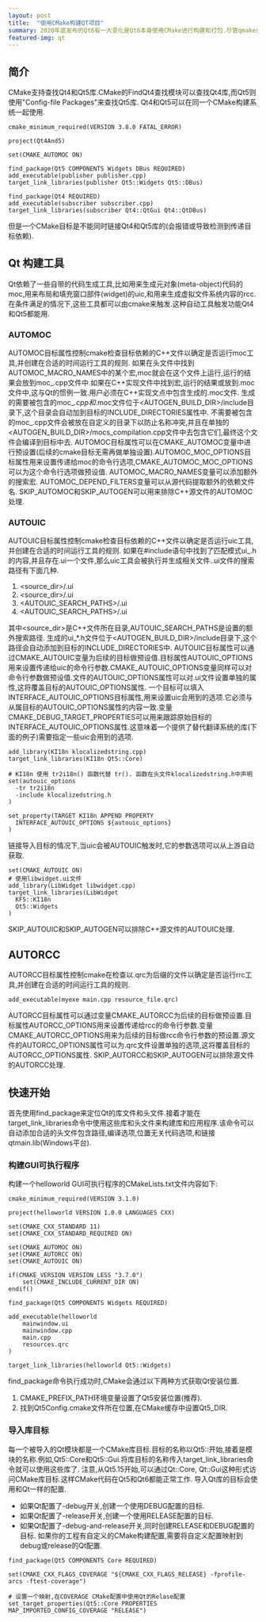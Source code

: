 ```yaml
---
layout: post
title:  "使用CMake构建QT项目"
summary: 2020年底发布的Qt6有一大变化是Qt6本身使用CMake进行构建和打包.尽管qmake会继续得到支持,但是官方推荐使用CMake.让我们来看看如何使用CMake构建QT项目吧!
featured-img: qt
---
```


## 简介 ##
CMake支持查找Qt4和Qt5库.CMake的FindQt4查找模块可以查找Qt4库,而Qt5则使用"Config-file Packages"来查找Qt5库.
Qt4和Qt5可以在同一个CMake构建系统一起使用.
```
cmake_minimum_required(VERSION 3.8.0 FATAL_ERROR)

project(Qt4And5)

set(CMAKE_AUTOMOC ON)

find_package(Qt5 COMPONENTS Widgets DBus REQUIRED)
add_executable(publisher publisher.cpp)
target_link_libraries(publisher Qt5::Widgets Qt5::DBus)

find_package(Qt4 REQUIRED)
add_executable(subscriber subscriber.cpp)
target_link_libraries(subscriber Qt4::QtGui Qt4::QtDBus)
```
但是一个CMake目标是不能同时链接Qt4和Qt5库的(会报错或导致检测到传递目标依赖).

## Qt 构建工具 ##
Qt依赖了一些自带的代码生成工具,比如用来生成元对象(meta-object)代码的moc,用来布局和填充窗口部件(widget)的uic,和用来生成虚拟文件系统内容的rcc.在条件满足的情况下,这些工具都可以由cmake来触发.这种自动工具触发功能Qt4和Qt5都能用.

### AUTOMOC  ###
AUTOMOC目标属性控制cmake检查目标依赖的C++文件以确定是否运行moc工具,并创建在合适的时间运行工具的规则.
如果在头文件中找到AUTOMOC_MACRO_NAMES中的某个宏,moc就会在这个文件上运行,运行的结果会放到moc_<basename>.cpp文件中.如果在C++实现文件中找到宏,运行的结果或放到<basename>.moc文件中,这与Qt的惯例一致.用户必须在C++实现文点中包含生成的<basename>.moc文件.
生成的需要被包含的moc_*.cpp和*.moc文件位于<AUTOGEN_BUILD_DIR>/include目录下,这个目录会自动加到目标的INCLUDE_DIRECTORIES属性中.
不需要被包含的moc_<basename>.cpp文件会被放在自定义的目录下以防止名称冲突,并且在单独的<AUTOGEN_BUILD_DIR>/mocs_compilation.cpp文件中去包含它们,最终这个文件会编译到目标中去.
AUTOMOC目标属性可以在CMAKE_AUTOMOC变量中进行预设置(后续的cmake目标无需再做单独设置).AUTOMOC_MOC_OPTIONS目标属性用来设置传递给moc的命令行选项,CMAKE_AUTOMOC_MOC_OPTIONS可以为这个命令行选项做预设值.
AUTOMOC_MACRO_NAMES变量可以添加额外的搜索宏.
AUTOMOC_DEPEND_FILTERS变量可以从源代码提取额外的依赖文件名.
SKIP_AUTOMOC和SKIP_AUTOGEN可以用来排除C++源文件的AUTOMOC处理.

### AUTOUIC ###
AUTOUIC目标属性控制cmake检查目标依赖的C++文件以确定是否运行uic工具,并创建在合适的时间运行工具的规则.
如果在#include语句中找到了匹配模式<path>ui_<basename>.h的内容,并且存在<basename>.ui一个文件,那么uic工具会被执行并生成相关文件.<basename>.ui文件的搜索路径有下面几种.
1. <source_dir>/<basename>.ui
2. <source_dir>/<path><basename>.ui
3. <AUTOUIC_SEARCH_PATHS>/<basename>.ui
4. <AUTOUIC_SEARCH_PATHS>/<path><basename>.ui

其中<source_dir>是C++文件所在目录,AUTOUIC_SEARCH_PATHS是设置的额外搜索路径.
生成的ui_*.h文件位于<AUTOGEN_BUILD_DIR>/include目录下,这个路径会自动添加到目标的INCLUDE_DIRECTORIES中.
AUTOUIC目标属性可以通过CMAKE_AUTOUIC变量为后续的目标做预设值.目标属性AUTOUIC_OPTIONS用来设置传递给uic的命令行参数.CMAKE_AUTOUIC_OPTIONS变量同样可以对命令行参数做预设值.文件的AUTOUIC_OPTIONS属性可以对<basename>.ui文件设置单独的属性,这将覆盖目标的AUTOUIC_OPTIONS属性.
一个目标可以填入INTERFACE_AUTOUIC_OPTIONS目标属性,用来设置uic会用到的选项.它必须与从属目标的AUTOUIC_OPTIONS属性的内容一致.变量CMAKE_DEBUG_TARGET_PROPERTIES可以用来跟踪原始目标的INTERFACE_AUTOUIC_OPTIONS属性.这意味着一个提供了替代翻译系统的库(下面的例子)需要指定一些uic会用到的选项.
```
add_library(KI18n klocalizedstring.cpp)
target_link_libraries(KI18n Qt5::Core)

# KI18n 使用 tr2i18n() 函数代替 tr(). 函数在头文件klocalizedstring.h中声明
set(autouic_options
  -tr tr2i18n
  -include klocalizedstring.h
)

set_property(TARGET KI18n APPEND PROPERTY
  INTERFACE_AUTOUIC_OPTIONS ${autouic_options}
)
```
链接导入目标的情况下,当uic会被AUTOUIC触发时,它的参数选项可以从上游自动获取.
```
set(CMAKE_AUTOUIC ON)
# 使用libwidget.ui文件
add_library(LibWidget libwidget.cpp)
target_link_libraries(LibWidget
  KF5::KI18n
  Qt5::Widgets
)
```
SKIP_AUTOUIC和SKIP_AUTOGEN可以排除C++源文件的AUTOUIC处理.

## AUTORCC ##
AUTORCC目标属性控制cmake在检查以.qrc为后缀的文件以确定是否运行rrc工具,并创建在合适的时间运行工具的规则.
```
add_executable(myexe main.cpp resource_file.qrc)
```
AUTORCC目标属性可以通过变量CMAKE_AUTORCC为后续的目标做预设置.目标属性AUTORCC_OPTIONS用来设置传递给rcc的命令行参数.变量CMAKE_AUTORCC_OPTIONS用来为后续的目标做rcc命令行参数的预设置.源文件的AUTORCC_OPTIONS属性可以为<name>.qrc文件设置单独的选项,这将覆盖目标的AUTORCC_OPTIONS属性.
SKIP_AUTORCC和SKIP_AUTOGEN可以排除源文件的AUTORCC处理.

## 快速开始 ##
首先使用find_package来定位Qt的库文件和头文件.接着才能在target_link_libraries命令中使用这些库和头文件来构建库和应用程序.该命令可以自动添加合适的头文件包含路径,编译选项,位置无关代码选项,和链接qtmain.lib(Windows平台).

### 构建GUI可执行程序 ###
构建一个helloworld GUI可执行程序的CMakeLists.txt文件内容如下:
```
cmake_minimum_required(VERSION 3.1.0)

project(helloworld VERSION 1.0.0 LANGUAGES CXX)

set(CMAKE_CXX_STANDARD 11)
set(CMAKE_CXX_STANDARD_REQUIRED ON)

set(CMAKE_AUTOMOC ON)
set(CMAKE_AUTORCC ON)
set(CMAKE_AUTOUIC ON)

if(CMAKE_VERSION VERSION_LESS "3.7.0")
    set(CMAKE_INCLUDE_CURRENT_DIR ON)
endif()

find_package(Qt5 COMPONENTS Widgets REQUIRED)

add_executable(helloworld
    mainwindow.ui
    mainwindow.cpp
    main.cpp
    resources.qrc
)

target_link_libraries(helloworld Qt5::Widgets)
```
find_package命令执行成功时,CMake会通过以下两种方式获取Qt安装位置.
1. CMAKE_PREFIX_PATH环境变量设置了Qt5安装位置(推荐).
2. 找到Qt5Config.cmake文件所在位置,在CMake缓存中设置Qt5_DIR.

### 导入库目标 ###
每一个被导入的Qt模块都是一个CMake库目标.目标的名称以Qt5::开始,接着是模块的名称.例如,Qt5::Core和Qt5::Gui.将库目标的名称传入target_link_libraries命令就可以使用这些库了.
注意,从Qt5.15开始,可以通过Qt::Core, Qt::Gui这种形式访问CMake库目标.这样CMake代码在Qt5和Qt6都能正常工作.
导入Qt库的目标会使用和Qt一样的配置.
 * 如果Qt配置了-debug开关,创建一个使用DEBUG配置的目标.
 * 如果Qt配置了-release开关,创建一个使用RELEASE配置的目标.
 * 如果Qt配置了-debug-and-release开关,同时创建RELEASE和DEBUG配置的目标.
如果你的工程有自定义的CMake构建配置,需要将自定义配置映射到debug或release的Qt配置.
```
find_package(Qt5 COMPONENTS Core REQUIRED)

set(CMAKE_CXX_FLAGS_COVERAGE "${CMAKE_CXX_FLAGS_RELEASE} -fprofile-arcs -ftest-coverage")

# 设置一个映射,在COVERAGE CMake配置中使用Qt的Relase配置
set_target_properties(Qt5::Core PROPERTIES MAP_IMPORTED_CONFIG_COVERAGE "RELEASE")
```

